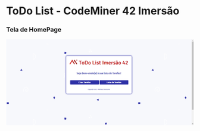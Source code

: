 # ToDo List - CodeMiner 42 Imersão

### Tela de HomePage
![Home Page](https://github.com/matheuscaso/imersao42-todo/blob/main/homepage.png)
